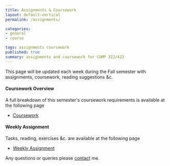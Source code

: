 ```yaml
---
title: Assignments & Coursework
layout: default-vertical
permalink: /assignments/

categories:
- general
- course

tags: assignments coursework
published: true
summary: assignments and coursework for COMP 322/422
---
```


This page will be updated each week during the Fall semester with assignments, coursework, reading suggestions &c.

#### Coursework Overview

A full breakdown of this semester's coursework requirements is available at the following page

  * [Coursework](/coursework)
  
#### Weekly Assignment

Tasks, reading, exercises &c. are available at the following page

  * [Weekly Assignment](/weekly_assignment)
  
Any questions or queries please [contact](/contact) me.